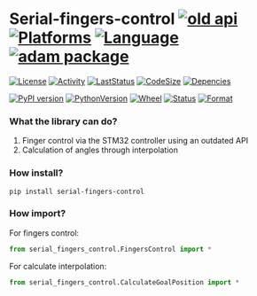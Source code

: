 # Serial-fingers-control [![old api](https://img.shields.io/badge/old-api-blue?style=for-the-badge&logoColor=white)](https://github.com/Adam-Software) [![Platforms](https://img.shields.io/badge/Raspberry%20Pi-A22846?style=for-the-badge&logo=Raspberry%20Pi&logoColor=white)](https://img.shields.io/badge/Raspberry%20Pi-A22846?style=for-the-badge&logo=Raspberry%20Pi&logoColor=white) [![Language](https://img.shields.io/badge/Python-3776AB?style=for-the-badge&logo=python&logoColor=white)](https://img.shields.io/badge/Python-3776AB?style=for-the-badge&logo=python&logoColor=white) [![adam package](https://img.shields.io/badge/adam_package-red?style=for-the-badge&logo=python&logoColor=white)](https://github.com/Adam-Software)

[![License](https://img.shields.io/github/license/Adam-Software/Serial-fingers-control)](https://img.shields.io/github/license/Adam-Software/Serial-fingers-control)
[![Activity](https://img.shields.io/github/commit-activity/m/Adam-Software/Serial-fingers-control)](https://img.shields.io/github/commit-activity/m/Adam-Software/Serial-fingers-control)
[![LastStatus](https://img.shields.io/github/last-commit/Adam-Software/Serial-fingers-control)](https://img.shields.io/github/last-commit/Adam-Software/Serial-fingers-control)
[![CodeSize](https://img.shields.io/github/languages/code-size/Adam-Software/Serial-fingers-control)](https://img.shields.io/github/languages/code-size/Adam-Software/Serial-fingers-control)
[![Depencies](https://img.shields.io/librariesio/github/Adam-Software/Serial-fingers-control)](https://img.shields.io/librariesio/github/Adam-Software/Serial-fingers-control)

[![PyPI version](https://badge.fury.io/py/serial-fingers-control.svg)](https://badge.fury.io/py/serial-fingers-control)
[![PythonVersion](https://img.shields.io/pypi/pyversions/serial-fingers-control)](https://img.shields.io/pypi/pyversions/serial-fingers-control)
[![Wheel](https://img.shields.io/pypi/wheel/serial-fingers-control)](https://img.shields.io/pypi/wheel/serial-fingers-control)
[![Status](https://img.shields.io/pypi/status/serial-fingers-control)](https://img.shields.io/pypi/status/serial-fingers-control)
[![Format](https://img.shields.io/pypi/format/serial-fingers-control)](https://img.shields.io/pypi/format/serial-fingers-control)

### What the library can do?

1. Finger control via the STM32 controller using an outdated API
2. Calculation of angles through interpolation

### How install?

```commandline
pip install serial-fingers-control
```

### How import?

For fingers control:
```python
from serial_fingers_control.FingersControl import *
```

For calculate interpolation:
```python
from serial_fingers_control.CalculateGoalPosition import *
```
